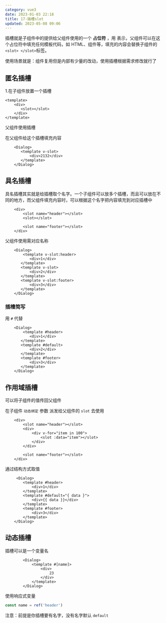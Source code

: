 ```yaml
---
category: vue3
date: 2023-01-03 22:18
title: 17-插槽slot
updated: 2023-05-08 09:06
---
```


插槽就是子组件中的提供给父组件使用的一个 **占位符** ，用<slot></slot> 表示，父组件可以在这个占位符中填充任何模板代码，如 HTML、组件等，填充的内容会替换子组件的 `<slot> </slot>`标签。

使用场景就是：组件复用但是内部有少量的改动，使用插槽根据需求修改就行了

## 匿名插槽

1.在子组件放置一个插槽

```vue
<template>
    <div>
       <slot></slot>
    </div>
</template>
```

父组件使用插槽

在父组件给这个插槽填充内容

```vue
    <Dialog>
       <template v-slot>
           <div>2132</div>
       </template>
    </Dialog>
```

## 具名插槽

具名插槽其实就是给插槽取个名字。一个子组件可以放多个插槽，而且可以放在不同的地方，而父组件填充内容时，可以根据这个名字把内容填充到对应插槽中

```vue
    <div>
        <slot name="header"></slot>
        <slot></slot>

        <slot name="footer"></slot>
    </div>
```

父组件使用需对应名称

```vue
    <Dialog>
        <template v-slot:header>
           <div>1</div>
       </template>
       <template v-slot>
           <div>2</div>
       </template>
       <template v-slot:footer>
           <div>3</div>
       </template>
    </Dialog>
```

### 插槽简写

用 `#` 代替

```vue
    <Dialog>
        <template #header>
           <div>1</div>
       </template>
       <template #default>
           <div>2</div>
       </template>
       <template #footer>
           <div>3</div>
       </template>
    </Dialog>
```

## 作用域插槽

可以将子组件的值传回父组件

在子组件 `动态绑定` 参数 派发给父组件的 `slot` 去使用

```vue
    <div>
        <slot name="header"></slot>
        <div>
            <div v-for="item in 100">
                <slot :data="item"></slot>
            </div>
        </div>

        <slot name="footer"></slot>
    </div>
```

通过结构方式取值

```vue
     <Dialog>
        <template #header>
            <div>1</div>
        </template>
        <template #default="{ data }">
            <div>{{ data }}</div>
        </template>
        <template #footer>
            <div>3</div>
        </template>
    </Dialog>
```

## 动态插槽

插槽可以是一个变量名

```vue
        <Dialog>
            <template #[name]>
                <div>
                    23
                </div>
            </template>
        </Dialog>
```

使用响应式变量

```ts
const name = ref('header')
```

注意：前提是你插槽要有名字，没有名字默认 `default`